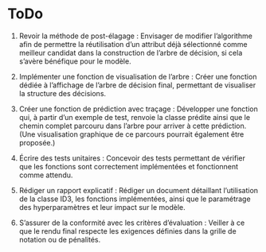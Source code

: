 # ToDo

1. Revoir la méthode de post-élagage : Envisager de modifier l’algorithme afin de permettre la réutilisation d’un attribut déjà sélectionné comme meilleur candidat dans la construction de l’arbre de décision, si cela s’avère bénéfique pour le modèle.

2. Implémenter une fonction de visualisation de l’arbre : Créer une fonction dédiée à l’affichage de l’arbre de décision final, permettant de visualiser la structure des décisions.

3. Créer une fonction de prédiction avec traçage : Développer une fonction qui, à partir d’un exemple de test, renvoie la classe prédite ainsi que le chemin complet parcouru dans l’arbre pour arriver à cette prédiction. (Une visualisation graphique de ce parcours pourrait également être proposée.)

4. Écrire des tests unitaires : Concevoir des tests permettant de vérifier que les fonctions sont correctement implémentées et fonctionnent comme attendu.

5. Rédiger un rapport explicatif : Rédiger un document détaillant l’utilisation de la classe ID3, les fonctions implémentées, ainsi que le paramétrage des hyperparamètres et leur impact sur le modèle.

6. S’assurer de la conformité avec les critères d’évaluation : Veiller à ce que le rendu final respecte les exigences définies dans la grille de notation ou de pénalités.

